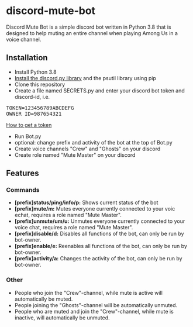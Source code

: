 # discord-mute-bot

Discord Mute Bot is a simple discord bot written in Python 3.8 that is designed to help muting an entire channel when
playing Among Us in a voice channel.

## Installation
- Install Python 3.8
- [Install the discord.py library](https://discordpy.readthedocs.io/en/latest/intro.html#installing) and the psutil
library using pip
- Clone this repository
- Create a file named SECRETS.py and enter your discord bot token and discord-id, i.e.
<pre>
TOKEN=123456789ABCDEFG
OWNER_ID=987654321
</pre>
[How to get a token](https://discordpy.readthedocs.io/en/latest/discord.html#discord-intro)

- Run Bot.py
- optional: change prefix and activity of the bot at the top of Bot.py
- Create voice channels "Crew" and "Ghosts" on your discord
- Create role named "Mute Master" on your discord

## Features

### Commands
- **[prefix]status/ping/info/p:** Shows current status of the bot
- **[prefix]mute/m:** Mutes everyone currently connected to your voic echat, requires a role named "Mute Master". 
- **[prefix]unmute/um/u:** Unmutes everyone currently connected to your voice chat, requires a role named "Mute Master".
- **[prefix]disable/d:** Disables all functions of the bot, can only be run by bot-owner.
- **[prefix]enable/e:** Reenables all functions of the bot, can only be run by bot-owner.
- **[prefix]activity/a:** Changes the activity of the bot, can only be run by bot-owner.

### Other
- People who join the "Crew"-channel, while mute is active will automatically be muted.
- People joining the "Ghosts"-channel will be automatically unmuted.
- People who are muted and join the "Crew"-channel, while mute is inactive, will automatically be unmuted.
